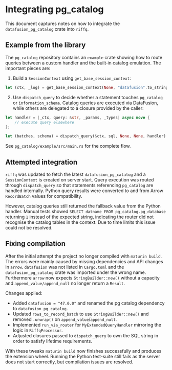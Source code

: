 # Integrating pg_catalog

This document captures notes on how to integrate the `datafusion_pg_catalog` crate into `riffq`.


## Example from the library

The `pg_catalog` repository contains an `example` crate showing how to route queries between a custom handler and the built‑in catalog emulation. The important pieces are:

1. Build a `SessionContext` using `get_base_session_context`:

```rust
let (ctx, _log) = get_base_session_context(None, "datafusion".to_string(), "public".to_string()).await?;
```

2. Use `dispatch_query` to decide whether a statement touches `pg_catalog` or `information_schema`. Catalog queries are executed via DataFusion, while others are delegated to a closure provided by the caller:

```rust
let handler = |_ctx, query: &str, _params, _types| async move {
    // execute query elsewhere
};

let (batches, schema) = dispatch_query(&ctx, sql, None, None, handler).await?;
```

See `pg_catalog/example/src/main.rs` for the complete flow.


## Attempted integration

`riffq` was updated to fetch the latest `datafusion_pg_catalog` and a `SessionContext` is created on server start. Query execution was routed through `dispatch_query` so that statements referencing `pg_catalog` are handled internally. Python query results were converted to and from Arrow `RecordBatch` values for compatibility.

However, catalog queries still returned the fallback value from the Python handler. Manual tests showed `SELECT datname FROM pg_catalog.pg_database` returning `1` instead of the expected string, indicating the router did not recognise the catalog tables in the context. Due to time limits this issue could not be resolved.

## Fixing compilation

After the initial attempt the project no longer compiled with `maturin build`.
The errors were mainly caused by missing dependencies and API changes in
`arrow`.  `datafusion` was not listed in `Cargo.toml` and the
`datafusion_pg_catalog` crate was imported under the wrong name.  Furthermore
`arrow` now expects `StringBuilder::new()` without a capacity and
`append_value/append_null` no longer return a `Result`.

Changes applied:

* Added `datafusion = "47.0.0"` and renamed the pg catalog dependency to
  `datafusion_pg_catalog`.
* Updated `rows_to_record_batch` to use `StringBuilder::new()` and removed
  `.unwrap()` on `append_value`/`append_null`.
* Implemented `run_via_router` for `MyExtendedQueryHandler` mirroring the logic
  in `RiffqProcessor`.
* Adjusted closures passed to `dispatch_query` to own the SQL string in order to
  satisfy lifetime requirements.

With these tweaks `maturin build` now finishes successfully and produces the
extension wheel.  Running the Python test-suite still fails as the server does
not start correctly, but compilation issues are resolved.
